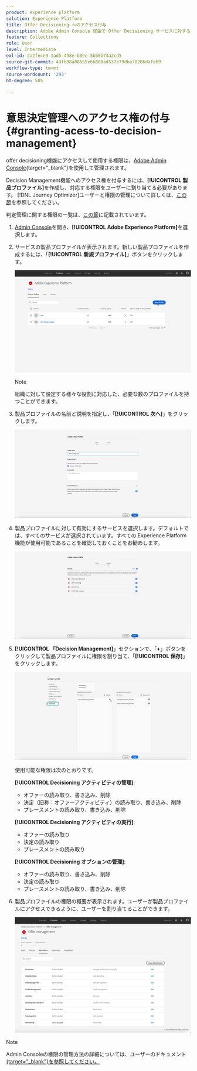 ```yaml
---
product: experience platform
solution: Experience Platform
title: Offer Decisioning へのアクセス付与
description: Adobe Admin Console 経由で Offer Decisioning サービスに対するユーザーの権限を管理する方法について説明します。
feature: Collections
role: User
level: Intermediate
exl-id: 2a2fece9-1ad5-498e-b0ee-5bb0b73a2cd5
source-git-commit: 43fb98a08555e6b889ad537e79dba78286dafeb9
workflow-type: tm+mt
source-wordcount: '293'
ht-degree: 58%

---
```


# 意思決定管理へのアクセス権の付与 {#granting-acess-to-decision-management}

offer decisioning機能にアクセスして使用する権限は、[Adobe Admin Console](https://helpx.adobe.com/jp/enterprise/managing/user-guide.html){target=&quot;_blank&quot;}を使用して管理されます。

Decision Management機能へのアクセス権を付与するには、**[!UICONTROL 製品プロファイル]**&#x200B;を作成し、対応する権限をユーザーに割り当てる必要があります。 [!DNL Journey Optimizer]ユーザーと権限の管理について詳しくは、[この節](../../administration/permissions.md)を参照してください。

判定管理に関する権限の一覧は、[この節](../../administration/high-low-permissions.md#manage-decisioning)に記載されています。

<!--If you are a [!DNL Journey Optimizer] user leveraging the **Decision Management** functionality, you need to have the [Decision management permissions](../../administration/high-low-permissions.md#decisions-permissions) enabled to acces all related capabilities. Learn more on managing [!DNL Journey Optimizer] users and permissions in [this section](../../administration/permissions.md).

If you are an [Adobe Experience Platform](https://experienceleague.adobe.com/docs/experience-platform/landing/home.html){target="_blank"} user leveraging the **Offer Decisioning** application service, follow the steps [below](#granting-acess-to-offer-decisioning) to grant access to [!DNL Offer Decisioning].

Grant access to Offer Decisioning

The steps below only apply to **Experience Platform users** leveraging the [!DNL Offer Decisioning] service.-->

1. [Admin Console](https://helpx.adobe.com/enterprise/managing/user-guide.html)を開き、**[!UICONTROL Adobe Experience Platform]**&#x200B;を選択します。

   <!--![](../../assets/offers_admin_console.png)-->

1. サービスの製品プロファイルが表示されます。新しい製品プロファイルを作成するには、「**[!UICONTROL 新規プロファイル]**」ボタンをクリックします。

   ![](../../assets/offers_rights_productprofile.png)

   >[!NOTE]
   >
   >組織に対して設定する様々な役割に対応した、必要な数のプロファイルを持つことができます。

1. 製品プロファイルの名前と説明を指定し、「**[!UICONTROL 次へ]**」をクリックします。

   ![](../../assets/create-product-profile.png)

   <!--To access the product profile’s permissions, select the **[!UICONTROL Permissions]** line.-->

1. 製品プロファイルに対して有効にするサービスを選択します。デフォルトでは、すべてのサービスが選択されています。すべての Experience Platform 機能が使用可能であることを確認しておくことをお勧めします。

   ![](../../assets/enable-services.png)

1. **[!UICONTROL 「Decision Management]**」セクションで、「**+**」ボタンをクリックして製品プロファイルに権限を割り当て、「**[!UICONTROL 保存]**」をクリックします。

   ![](../../assets/configure-profile.png)

   使用可能な権限は次のとおりです。

   **[!UICONTROL Decisioning アクティビティの管理]**:

   * オファーの読み取り、書き込み、削除
   * 決定（旧称：オファーアクティビティ）の読み取り、書き込み、削除
   * プレースメントの読み取り、書き込み、削除

   **[!UICONTROL Decisioning アクティビティの実行]**:

   * オファーの読み取り
   * 決定の読み取り
   * プレースメントの読み取り

   **[!UICONTROL Decisioning オプションの管理]**:

   * オファーの読み取り、書き込み、削除
   * 決定の読み取り
   * プレースメントの読み取り、書き込み、削除



1. 製品プロファイルの権限の概要が表示されます。ユーザーが製品プロファイルにアクセスできるように、ユーザーを割り当てることができます。

   ![](../../assets/product-profile-created.png)

>[!NOTE]
>
>Admin Consoleの権限の管理方法の詳細については、ユーザーのドキュメント[{target=&quot;_blank&quot;}を参照してください。](https://helpx.adobe.com/enterprise/managing/user-guide.html)


